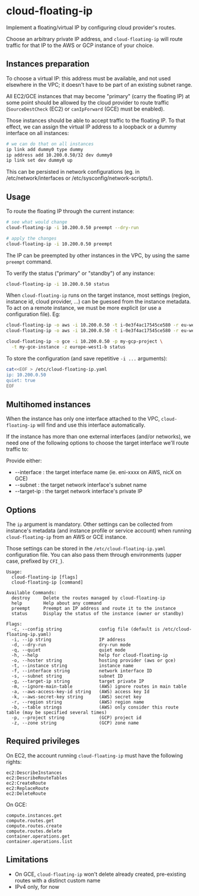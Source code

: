 # cloud-floating-ip

Implement a floating/virtual IP by configuring cloud provider's routes.

Choose an arbitrary private IP address, and `cloud-floating-ip` will
route traffic for that IP to the AWS or GCP instance of your choice.

## Instances preparation

To choose a virtual IP: this address must be available, and not used
elsewhere in the VPC; it doesn't have to be part of an existing subnet range.

All EC2/GCE instances that may become "primary" (carry the floating IP)
at some point should be allowed by the cloud provider to route traffic
(`SourceDestCheck` (EC2) or `canIpForward` (GCE) must be enabled).

Those instances should be able to accept traffic to the floating IP.
To that effect, we can assign the virtual IP address to a loopback or
a dummy interface on all instances:

```bash
# we can do that on all instances
ip link add dummy0 type dummy
ip address add 10.200.0.50/32 dev dummy0
ip link set dev dummy0 up
```

This can be persisted in network configurations (eg. in /etc/network/interfaces
or /etc/sysconfig/network-scripts/).

## Usage

To route the floating IP through the current instance:
```bash
# see what would change
cloud-floating-ip -i 10.200.0.50 preempt --dry-run

# apply the changes
cloud-floating-ip -i 10.200.0.50 preempt
```

The IP can be preempted by other instances in the VPC, by using the same
`preempt` command.

To verify the status ("primary" or "standby") of any instance:
```bash
cloud-floating-ip -i 10.200.0.50 status
```

When `cloud-floating-ip` runs on the target instance, most settings (region,
instance id, cloud provider, ...) can be guessed from the instance metadata.
To act on a remote instance, we must be more explicit (or use a configuration file). Eg:

```bash
cloud-floating-ip -o aws -i 10.200.0.50 -t i-0e3f4ac17545ce580 -r eu-west-1 status
cloud-floating-ip -o aws -i 10.200.0.50 -t i-0e3f4ac17545ce580 -r eu-west-1 preempt

cloud-floating-ip -o gce -i 10.200.0.50 -p my-gcp-project \
  -t my-gce-instance -z europe-west1-b status

````

To store the configuration (and save repetitive `-i ...` arguments):
```bash
cat<<EOF > /etc/cloud-floating-ip.yaml
ip: 10.200.0.50
quiet: true
EOF
```

## Multihomed instances

When the instance has only one interface attached to the VPC, `cloud-floating-ip`
will find and use this interface automatically.

If the instance has more than one external interfaces (and/or networks), we need
one of the following options to choose the target interface we'll route traffic to:

Provide either:
* --interface : the target interface name (ie. eni-xxxx on AWS, nicX on GCE)
* --subnet : the target network interface's subnet name
* --target-ip : the target network interface's private IP

## Options

The `ip` argument is mandatory. Other settings can be collected from
instance's metadata (and instance profile or service account) when
running `cloud-floating-ip` from an AWS or GCE instance.

Those settings can be stored in the `/etc/cloud-floating-ip.yaml`
configuration file. You can also pass them through environments (upper
case, prefixed by `CFI_`).


```
Usage:
  cloud-floating-ip [flags]
  cloud-floating-ip [command]

Available Commands:
  destroy     Delete the routes managed by cloud-floating-ip
  help        Help about any command
  preempt     Preempt an IP address and route it to the instance
  status      Display the status of the instance (owner or standby)

Flags:
  -c, --config string              config file (default is /etc/cloud-floating-ip.yaml)
  -i, --ip string                  IP address
  -d, --dry-run                    dry-run mode
  -q, --quiet                      quiet mode
  -h, --help                       help for cloud-floating-ip
  -o, --hoster string              hosting provider (aws or gce)
  -t, --instance string            instance name
  -f, --interface string           network interface ID
  -s, --subnet string              subnet ID
  -g, --target-ip string           target private IP
  -m, --ignore-main-table          (AWS) ignore routes in main table
  -a, --aws-access-key-id string   (AWS) access key Id
  -k, --aws-secret-key string      (AWS) secret key
  -r, --region string              (AWS) region name
  -b, --table strings              (AWS) only consider this route table (may be specified several times)
  -p, --project string             (GCP) project id
  -z, --zone string                (GCP) zone name
```

## Required privileges

On EC2, the account running `cloud-floating-ip` must have the following rights:
```
ec2:DescribeInstances
ec2:DescribeRouteTables
ec2:CreateRoute
ec2:ReplaceRoute
ec2:DeleteRoute
```

On GCE:
```
compute.instances.get
compute.routes.get
compute.routes.create
compute.routes.delete
container.operations.get
container.operations.list
```

## Limitations

* On GCE, `cloud-floating-ip` won't delete already created, pre-existing routes with a distinct custom name
* IPv4 only, for now

